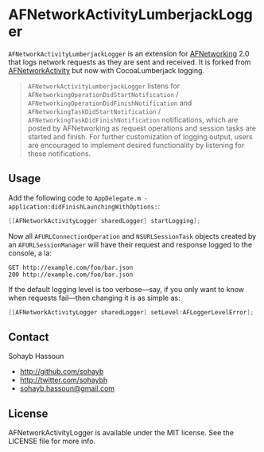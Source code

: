 # AFNetworkActivityLumberjackLogger

`AFNetworkActivityLumberjackLogger` is an extension for [AFNetworking](http://github.com/AFNetworking/AFNetworking/) 2.0 that logs network requests as they are sent and received. It is forked from [AFNetworkActivity](https://github.com/AFNetworking/AFNetworkActivityLogger) but now with CocoaLumberjack logging.

> `AFNetworkActivityLumberjackLogger` listens for `AFNetworkingOperationDidStartNotification` / `AFNetworkingOperationDidFinishNotification` and `AFNetworkingTaskDidStartNotification` / `AFNetworkingTaskDidFinishNotification` notifications, which are posted by AFNetworking as request operations and session tasks are started and finish. For further customization of logging output, users are encouraged to implement desired functionality by listening for these notifications.

## Usage

Add the following code to `AppDelegate.m -application:didFinishLaunchingWithOptions:`:

``` objective-c
[[AFNetworkActivityLogger sharedLogger] startLogging];
```

Now all `AFURLConnectionOperation` and `NSURLSessionTask` objects created by an `AFURLSessionManager` will have their request and response logged to the console, a la:

```
GET http://example.com/foo/bar.json
200 http://example.com/foo/bar.json
```

If the default logging level is too verbose—say, if you only want to know when requests fail—then changing it is as simple as:

``` objective-c
[[AFNetworkActivityLogger sharedLogger] setLevel:AFLoggerLevelError];
```

## Contact

Sohayb Hassoun

- http://github.com/sohayb
- http://twitter.com/sohaybh
- sohayb.hassoun@gmail.com

## License

AFNetworkActivityLogger is available under the MIT license. See the LICENSE file for more info.
